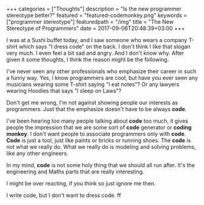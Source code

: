 +++
categories = ["Thoughts"]
description = "Is the new programmer stereotype better?"
featured = "featured-codemonkey.png"
keywords = ["programmer stereotype"]
featuredpath = "/img"
title = "The New Stereotype of Programmers"
date = 2017-09-06T20:48:39+03:00
+++

I was at a Sushi buffet today, and I saw someone who wears a company T-shirt which says "I dress code" on the back. I don't think I like that slogan very much. I even feel a bit sad and angry. And I don't know why.
After given it some thoughts, I think the reason might be the following.

I've never seen any other professionals who emphasize their career in such a funny way. Yes, I know programmers are cool, but have you ever seen any musicians wearing some T-shirt saying "I eat notes"? Or any lawyers wearing Hoodies that says "I sleep on Laws"?

Don't get me wrong, I'm not against showing people our interests as programmers. Just that the emphasize doesn't have to be always **code**.

I've been hearing too many people talking about **code** too much, it gives people the impression that we are some sort of **code** generator or **coding monkey**. I don't want people to associate programmers only with **code**. **Code** is just a tool, just like paints or bricks or running shoes. The **code** is not what we really do. What we really do is modeling and solving problems, like any other engineers.

In my mind, **code** is not some holy thing that we should all run after. It's the engineering and Maths parts that are really interesting.

I might be over reacting, if you think so just ignore me then.

I write code, but I don't want to dress code.
ff
